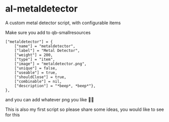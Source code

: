 # al-metaldetector
A custom metal detector script, with configurable items


Make sure you add to qb-smallresources

    ["metaldetector"] = {
        ["name"] = "metaldetector",					
        ["label"] = "Metal Detector",					
        ["weight"] = 200,		
        ["type"] = "item",		
        ["image"] = "metaldetector.png",				
        ["unique"] = false, 	
        ["useable"] = true,	
        ["shouldClose"] = true,	
        ["combinable"] = nil,	
        ["description"] = "*beep*, *beep*"},
    },


and you can add whatever png you like 🤷‍♂️

This is also my first script so please share some ideas, you would like to see for this
